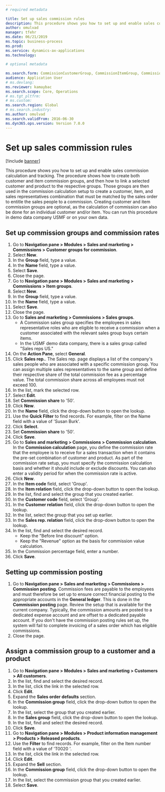 ```yaml
--- 
# required metadata 
 
title: Set up sales commission rules
description: This procedure shows you how to set up and enable sales commission calculation and tracking. 
author: omulvad
manager: tfehr 
ms.date: 06/21/2019
ms.topic: business-process 
ms.prod:  
ms.service: dynamics-ax-applications 
ms.technology:  
 
# optional metadata 
 
ms.search.form: CommissionCustomerGroup, CommissionItemGroup, CommissionSalesGroup, CommissionSalesMember, DirPartyLookup, CommissionCalc, InventPosting, CustTable, EcoResProductDetailsExtended, CommissionEmplSalesGroup   
audience: Application User 
# ms.devlang:  
ms.reviewer: kamaybac
ms.search.scope: Core, Operations 
# ms.tgt_pltfrm:  
# ms.custom:  
ms.search.region: Global
# ms.search.industry: 
ms.author: omulvad
ms.search.validFrom: 2016-06-30 
ms.dyn365.ops.version: Version 7.0.0 
---
```

# Set up sales commission rules

[!include [banner](../../includes/banner.md)]

This procedure shows you how to set up and enable sales commission calculation and tracking. The procedure shows how to create both customer and item commission groups, and then how to link a selected customer and product to the respective groups. Those groups are then used in the commission calculation setup to create a customer, item, and sales representatives combination that must be matched by the sales order to entitle the sales people to a commission. Creating customer and item commission groups are optional, as the calculation of commission can also be done for an individual customer and/or item. You can run this procedure in demo data company USMF or on your own data.


## Set up commission groups and commission rates
1. Go to **Navigation pane > Modules > Sales and marketing > Commissions > Customer groups for commission**.
2. Select **New**.
3. In the **Group** field, type a value.
4. In the **Name** field, type a value.
5. Select **Save**.
6. Close the page.
7. Go to **Navigation pane > Modules > Sales and marketing > Commissions > Item groups**.
8. Select **New**.
9. In the **Group** field, type a value.
10. In the **Name** field, type a value.
11. Select **Save**.
12. Close the page.
13. Go to **Sales and marketing > Commissions > Sales groups**.
    - A Commission sales group specifies the employees in sales representative roles who are eligible to receive a commission when a customer associated with the relevant sales group buys certain items.  
    - In the USMF demo data company, there is a sales group called "Sales reps US."  
14. On the **Action Pane**, select **General**.
15. Click **Sales rep.**. The Sales rep. page displays a list of the company's sales people who are associated with a specific commission group. You can assign multiple sales representatives to the same group and define their respective share of the total commission fee as a percentage value. The total commission share across all employees must not exceed 100. 
16. In the list, mark the selected row.
17. Select **Edit**.
18. Set **Commission share** to '50'.
19. Click **New**.
20. In the **Name** field, click the drop-down button to open the lookup.
21. Use the **Quick Filter** to find records. For example, filter on the Name field with a value of 'Susan Burk'.
22. Click **Select**.
23. Set **Commission share** to '50'.
24. Click **Save**.
25. Go to **Sales and marketing > Commissions > Commission calculation**. In the **Commission calculation** page, you define the commission rate that the employee is to receive for a sales transaction when it contains the pre-set combination of customer and product. As part of the commission rate setup, you must specify the commission calculation basis and whether it should include or exclude discounts. You can also enter a validity period for when the commission rate is active.  
26. Click **New**.
27. In the **Item code** field, select 'Group'.
28. In the **Item relation** field, click the drop-down button to open the lookup.
29. In the list, find and select the group that you created earlier.
30. In the **Customer code** field, select 'Group'.
31. In the **Customer relation** field, click the drop-down button to open the lookup.
32. In the list, select the group that you set up earlier.
33. In the **Sales rep. relation** field, click the drop-down button to open the lookup.
34. In the list, find and select the desired record.
    - Keep the "Before line discount" option.  
    - Keep the "Revenue" option as the basis for commission value calculation.    
35. In the Commission percentage field, enter a number.
36. Click **Save**.

## Setting up commission posting
1. Go to **Navigation pane  > Sales and marketing > Commissions > Commission posting**. Commission fees are payable to the employees and must therefore be set up to ensure correct financial posting to the appropriate accounts in the **General ledger**. This is done in the **Commission posting** page. Review the setup that is available for the current company. Typically, the commission amounts are posted to a dedicated expense account and are offset to a dedicated payable account. If you don't have the commission posting rules set up, the system will fail to complete invoicing of a sales order which has eligible commissions.  
2. Close the page.

## Assign a commission group to a customer and a product
1. Go to **Navigation pane > Modules > Sales and marketing > Customers > All customers**.
2. In the list, find and select the desired record.
3. In the list, click the link in the selected row.
4. Click **Edit**.
5. Expand the **Sales order defaults** section.
6. In the **Commission group** field, click the drop-down button to open the lookup.
7. In the list, select the group that you created earlier.
8. In the **Sales group** field, click the drop-down button to open the lookup.
9. In the list, find and select the desired record.
10. Click **Save**.
11. Go to **Navigation pane > Modules > Product information management > Products > Released products**.
12. Use the **Filter** to find records. For example, filter on the Item number field with a value of 'T0020 '.
13. In the list, click the link in the selected row.
14. Click **Edit**.
15. Expand the **Sell** section.
16. In the **Commission group** field, click the drop-down button to open the lookup.
17. In the list, select the commission group that you created earlier.
18. Select **Save**.

